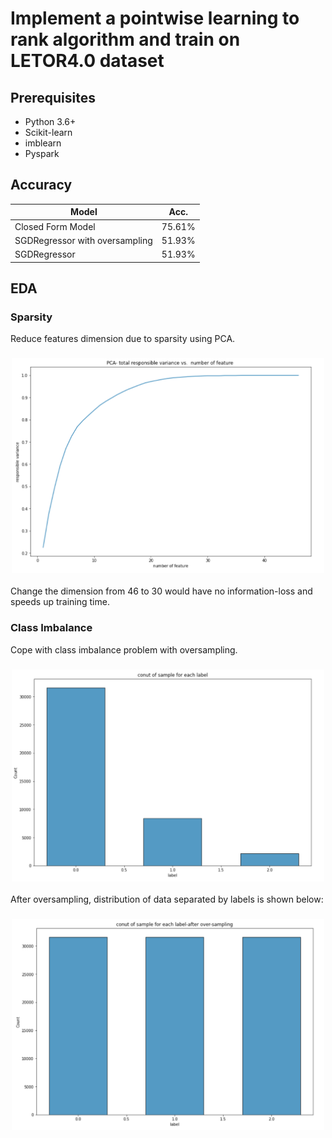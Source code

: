 # Implement a pointwise learning to rank algorithm and train on LETOR4.0 dataset

## Prerequisites
- Python 3.6+
- Scikit-learn
- imblearn
- Pyspark


## Accuracy
| Model             | Acc.        |
| ----------------- | ----------- |
| Closed Form Model        | 75.61%      |
| SGDRegressor with oversampling       | 51.93%      |
| SGDRegressor        | 51.93%      |


## EDA
  ### Sparsity
  Reduce features dimension due to sparsity using PCA.
  
  <h3 align="center">
  <img src="Images/pca.png" width="500">
  </h3>
  Change the dimension from 46 to 30 would have no information-loss and speeds up training time.
  
  ### Class Imbalance
  Cope with class imbalance problem with oversampling.
  <h3 align="center">
  <img src="Images/imbalance.png" width="500">
  </h3>
  After oversampling, distribution of data separated by labels is shown below:
  <h3 align="center">
  <img src="Images/oversampled.png" width="500">
  </h3>
  
  

